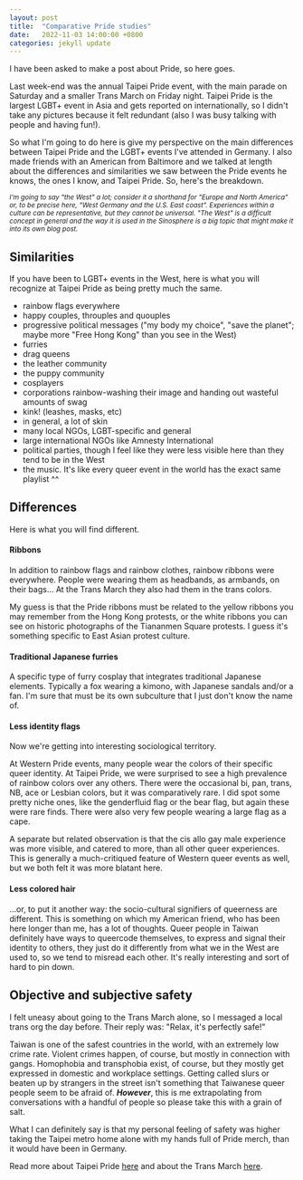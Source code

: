 ```yaml
---
layout: post
title:  "Comparative Pride studies"
date:   2022-11-03 14:00:00 +0800
categories: jekyll update
---
```


I have been asked to make a post about Pride, so here goes.

Last week-end was the annual Taipei Pride event, with the main parade on Saturday and a smaller Trans March on Friday night. Taipei Pride is the largest LGBT+ event in Asia and gets reported on internationally, so I didn't take any pictures because it felt redundant (also I was busy talking with people and having fun!). 

So what I'm going to do here is give my perspective on the main differences between Taipei Pride and the LGBT+ events I've attended in Germany. I also made friends with an American from Baltimore and we talked at length about the differences and similarities we saw between the Pride events he knows, the ones I know, and Taipei Pride. So, here's the breakdown. 

*<small>I'm going to say "the West" a lot; consider it a shorthand for "Europe and North America" or, to be precise here, "West Germany and the U.S. East coast". Experiences within a culture can be representative, but they cannot be universal. "The West" is a difficult concept in general and the way it is used in the Sinosphere is a big topic that might make it into its own blog post.</small>*

## Similarities

If you have been to LGBT+ events in the West, here is what you will recognize at Taipei Pride as being pretty much the same. 
- rainbow flags everywhere
- happy couples, throuples and quouples
- progressive political messages ("my body my choice", "save the planet"; maybe more "Free Hong Kong" than you see in the West)
- furries
- drag queens
- the leather community
- the puppy community
- cosplayers
- corporations rainbow-washing their image and handing out wasteful amounts of swag
- kink! (leashes, masks, etc)
- in general, a lot of skin
- many local NGOs, LGBT-specific and general
- large international NGOs like Amnesty International
- political parties, though I feel like they were less visible here than they tend to be in the West
- the music. It's like every queer event in the world has the exact same playlist ^^

## Differences

Here is what you will find different.

#### Ribbons

In addition to rainbow flags and rainbow clothes, rainbow ribbons were everywhere. People were wearing them as headbands, as armbands, on their bags... At the Trans March they also had them in the trans colors.

My guess is that the Pride ribbons must be related to the yellow ribbons you may remember from the Hong Kong protests, or the white ribbons you can see on historic photographs of the Tiananmen Square protests. I guess it's something specific to East Asian protest culture. 

#### Traditional Japanese furries

A specific type of furry cosplay that integrates traditional Japanese elements. Typically a fox wearing a kimono, with Japanese sandals and/or a fan. I'm sure that must be its own subculture that I just don't know the name of.

#### Less identity flags

Now we're getting into interesting sociological territory.

At Western Pride events, many people wear the colors of their specific queer identity. At Taipei Pride, we were surprised to see a high prevalence of rainbow colors over any others. There were the occasional bi, pan, trans, NB, ace or Lesbian colors, but it was comparatively rare. I did spot some pretty niche ones, like the genderfluid flag or the bear flag, but again these were rare finds. There were also very few people wearing a large flag as a cape. 

A separate but related observation is that the cis allo gay male experience was more visible, and catered to more, than all other queer experiences. This is generally a much-critiqued feature of Western queer events as well, but we both felt it was more blatant here. 

#### Less colored hair

...or, to put it another way: the socio-cultural signifiers of queerness are different. This is something on which my American friend, who has been here longer than me, has a lot of thoughts. Queer people in Taiwan definitely have ways to queercode themselves, to express and signal their identity to others, they just do it differently from what we in the West are used to, so we tend to misread each other. It's really interesting and sort of hard to pin down. 

## Objective and subjective safety

I felt uneasy about going to the Trans March alone, so I messaged a local trans org the day before. Their reply was: "Relax, it's perfectly safe!"

Taiwan is one of the safest countries in the world, with an extremely low crime rate. Violent crimes happen, of course, but mostly in connection with gangs. Homophobia and transphobia exist, of course, but they mostly get expressed in domestic and workplace settings. Getting called slurs or beaten up by strangers in the street isn't something that Taiwanese queer people seem to be afraid of. ***However***, this is me extrapolating from conversations with a handful of people so please take this with a grain of salt. 

What I can definitely say is that my personal feeling of safety was higher taking the Taipei metro home alone with my hands full of Pride merch, than it would have been in Germany.

Read more about Taipei Pride [here](https://www.reuters.com/world/asia-pacific/taiwan-celebrates-diversity-equality-east-asias-largest-pride-march-2022-10-29/) and about the Trans March [here](https://newbloommag.net/2022/10/28/fourth-annual-trans-march/).